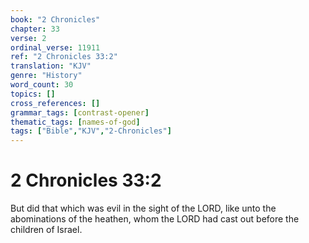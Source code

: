 ```yaml
---
book: "2 Chronicles"
chapter: 33
verse: 2
ordinal_verse: 11911
ref: "2 Chronicles 33:2"
translation: "KJV"
genre: "History"
word_count: 30
topics: []
cross_references: []
grammar_tags: [contrast-opener]
thematic_tags: [names-of-god]
tags: ["Bible","KJV","2-Chronicles"]
---
```


# 2 Chronicles 33:2

But did that which was evil in the sight of the LORD, like unto the abominations of the heathen, whom the LORD had cast out before the children of Israel.
